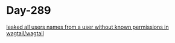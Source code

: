 # Day-289

[leaked all users names from a user without known permissions in wagtail/wagtail](https://huntr.com/bounties/0569d9dd-9402-4e4e-8c86-aa9d98a13379/)
